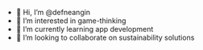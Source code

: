 - 👋 Hi, I’m @defneangin
- 👀 I’m interested in game-thinking
- 🌱 I’m currently learning app development
- 💞️ I’m looking to collaborate on sustainability solutions


<!---
defneangin/defneangin is a ✨ special ✨ repository because its `README.md` (this file) appears on your GitHub profile.
You can click the Preview link to take a look at your changes.
--->
